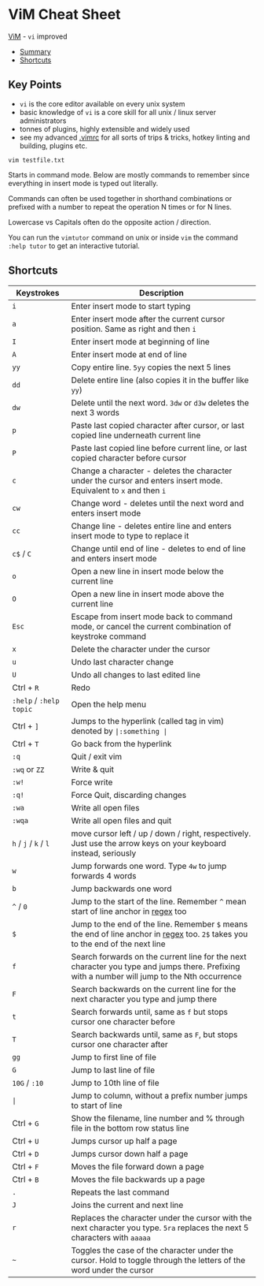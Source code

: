 # ViM Cheat Sheet

[ViM](https://www.vim.org/) - `vi` improved

<!-- INDEX_START -->
- [Summary](#summary)
- [Shortcuts](#shortcuts)
<!-- INDEX_END -->

## Key Points

- `vi` is the core editor available on every unix system
- basic knowledge of `vi` is a core skill for all unix / linux server administrators
- tonnes of plugins, highly extensible and widely used
- see my advanced [.vimrc](https://github.com/HariSekhon/DevOps-Bash-tools/blob/master/configs/.vimrc) for all
  sorts of trips & tricks, hotkey linting and building, plugins etc.

```shell
vim testfile.txt
```

Starts in command mode. Below are mostly commands to remember since everything in insert mode is typed out literally.

Commands can often be used together in shorthand combinations or prefixed with a number to repeat the operation
N times or for N lines.

Lowercase vs Capitals often do the opposite action / direction.

You can run the `vimtutor` command on unix or inside `vim` the command `:help tutor` to get an interactive tutorial.

## Shortcuts

| Keystrokes               | Description                                                                                                                                  |
|--------------------------|----------------------------------------------------------------------------------------------------------------------------------------------|
| `i`                      | Enter insert mode to start typing                                                                                                            |
| `a`                      | Enter insert mode after the current cursor position. Same as right and then `i`                                                              |
| `I`                      | Enter insert mode at beginning of line                                                                                                       |
| `A`                      | Enter insert mode at end of line                                                                                                             |
| `yy`                     | Copy entire line. `5yy` copies the next 5 lines                                                                                              |
| `dd`                     | Delete entire line (also copies it in the buffer like `yy`)                                                                                  |
| `dw`                     | Delete until the next word. `3dw` or `d3w` deletes the next 3 words                                                                          |
| `p`                      | Paste last copied character after cursor, or last copied line underneath current line                                                        |
| `P`                      | Paste last copied line before current line, or last copied character before cursor                                                           |
| `c`                      | Change a character - deletes the character under the cursor and enters insert mode. Equivalent to `x` and then `i`                           |
| `cw`                     | Change word - deletes until the next word and enters insert mode                                                                             |
| `cc`                     | Change line - deletes entire line and enters insert mode to type to replace it                                                               |
| `c$` / `C`               | Change until end of line - deletes to end of line and enters insert mode                                                                     |
| `o`                      | Open a new line in insert mode below the current line                                                                                        |
| `O`                      | Open a new line in insert mode above the current line                                                                                        |
| `Esc`                    | Escape from insert mode back to command mode, or cancel the current combination of keystroke command                                         |
| `x`                      | Delete the character under the cursor                                                                                                        |
| `u`                      | Undo last character change                                                                                                                   |
| `U`                      | Undo all changes to last edited line                                                                                                         |
| Ctrl + `R`               | Redo                                                                                                                                         |
| `:help`  / `:help topic` | Open the help menu                                                                                                                           |
| Ctrl + `]`               | Jumps to the hyperlink (called tag in vim) denoted by `\|:something \|`                                                                      |
| Ctrl + `T`               | Go back from the hyperlink                                                                                                                   |
| `:q`                     | Quit / exit vim                                                                                                                              |
| `:wq` or `ZZ`            | Write & quit                                                                                                                                 |
| `:w!`                    | Force write                                                                                                                                  |
| `:q!`                    | Force Quit, discarding changes                                                                                                               |
| `:wa`                    | Write all open files                                                                                                                         |
| `:wqa`                   | Write all open files and quit                                                                                                                |
| `h` / `j` / `k` / `l`    | move cursor left / up / down / right, respectively. Just use the arrow keys on your keyboard instead, seriously                              |
| `w`                      | Jump forwards one word. Type `4w` to jump forwards 4 words                                                                                   |
| `b`                      | Jump backwards one word                                                                                                                      |
| `^` / `0`                | Jump to the start of the line. Remember `^` mean start of line anchor in [regex](regex.md) too                                               |
| `$`                      | Jump to the end of the line. Remember `$` means the end of line anchor in [regex](regex.md) too. `2$` takes you to the end of the next line  |
| `f`                      | Search forwards on the current line for the next character you type and jumps there. Prefixing with a number will jump to the Nth occurrence |
| `F`                      | Search backwards on the current line for the next character you type and jump there                                                          |
| `t`                      | Search forwards until, same as `f` but stops cursor one character before                                                                     |
| `T`                      | Search backwards until, same as `F`, but stops cursor one character after                                                                    |
| `gg`                     | Jump to first line of file                                                                                                                   |
| `G`                      | Jump to last line of file                                                                                                                    |
| `10G` / `:10`            | Jump to 10th line of file                                                                                                                    |
| `\|`                     | Jump to column, without a prefix number jumps to start of line                                                                               |
| Ctrl + `G`               | Show the filename, line number and % through file in the bottom row status line                                                              |
| Ctrl + `U`               | Jumps cursor up half a page                                                                                                                  |
| Ctrl + `D`               | Jumps cursor down half a page                                                                                                                |
| Ctrl + `F`               | Moves the file forward down a page                                                                                                           |
| Ctrl + `B`               | Moves the file backwards up a page                                                                                                           |
| `.`                      | Repeats the last command                                                                                                                     |
| `J`                      | Joins the current and next line                                                                                                              |
| `r`                      | Replaces the character under the cursor with the next character you type. `5ra` replaces the next 5 characters with `aaaaa`                  |
| `~`                      | Toggles the case of the character under the cursor. Hold to toggle through the letters of the word under the cursor                          |
